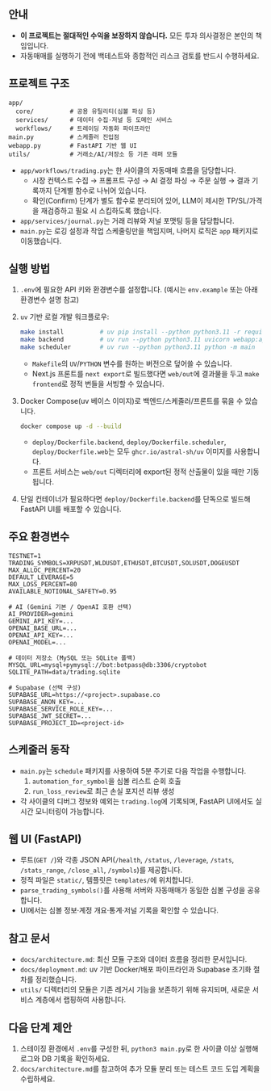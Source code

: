 ## 안내

- **이 프로젝트는 절대적인 수익을 보장하지 않습니다.** 모든 투자 의사결정은 본인의 책임입니다.
- 자동매매를 실행하기 전에 백테스트와 종합적인 리스크 검토를 반드시 수행하세요.

## 프로젝트 구조

```
app/
  core/          # 공용 유틸리티(심볼 파싱 등)
  services/      # 데이터 수집·저널 등 도메인 서비스
  workflows/     # 트레이딩 자동화 파이프라인
main.py          # 스케줄러 진입점
webapp.py        # FastAPI 기반 웹 UI
utils/           # 거래소/AI/저장소 등 기존 래퍼 모듈
```

- `app/workflows/trading.py`는 한 사이클의 자동매매 흐름을 담당합니다.
  - 시장 컨텍스트 수집 → 프롬프트 구성 → AI 결정 파싱 → 주문 실행 → 결과 기록까지 단계별 함수로 나뉘어 있습니다.
  - 확인(Confirm) 단계가 별도 함수로 분리되어 있어, LLM이 제시한 TP/SL/가격을 재검증하고 필요 시 스킵하도록 했습니다.
- `app/services/journal.py`는 거래 리뷰와 저널 포맷팅 등을 담당합니다.
- `main.py`는 로깅 설정과 작업 스케줄링만을 책임지며, 나머지 로직은 `app` 패키지로 이동했습니다.

## 실행 방법

1. `.env`에 필요한 API 키와 환경변수를 설정합니다. (예시는 `env.example` 또는 아래 환경변수 설명 참고)
2. `uv` 기반 로컬 개발 워크플로우:

   ```bash
   make install          # uv pip install --python python3.11 -r requirements.txt
   make backend          # uv run --python python3.11 uvicorn webapp:app --reload
   make scheduler        # uv run --python python3.11 python -m main
   ```

   - `Makefile`의 `UV`/`PYTHON` 변수를 원하는 버전으로 덮어쓸 수 있습니다.
   - Next.js 프론트를 `next export`로 빌드했다면 `web/out`에 결과물을 두고 `make frontend`로 정적 번들을 서빙할 수 있습니다.

3. Docker Compose(uv 베이스 이미지)로 백엔드/스케줄러/프론트를 묶을 수 있습니다.

   ```bash
   docker compose up -d --build
   ```

   - `deploy/Dockerfile.backend`, `deploy/Dockerfile.scheduler`, `deploy/Dockerfile.web`는 모두 `ghcr.io/astral-sh/uv` 이미지를 사용합니다.
   - 프론트 서비스는 `web/out` 디렉터리에 export된 정적 산출물이 있을 때만 기동됩니다.

4. 단일 컨테이너가 필요하다면 `deploy/Dockerfile.backend`를 단독으로 빌드해 FastAPI UI를 배포할 수 있습니다.

## 주요 환경변수

```text
TESTNET=1
TRADING_SYMBOLS=XRPUSDT,WLDUSDT,ETHUSDT,BTCUSDT,SOLUSDT,DOGEUSDT
MAX_ALLOC_PERCENT=20
DEFAULT_LEVERAGE=5
MAX_LOSS_PERCENT=80
AVAILABLE_NOTIONAL_SAFETY=0.95

# AI (Gemini 기본 / OpenAI 호환 선택)
AI_PROVIDER=gemini
GEMINI_API_KEY=...
OPENAI_BASE_URL=...
OPENAI_API_KEY=...
OPENAI_MODEL=...

# 데이터 저장소 (MySQL 또는 SQLite 폴백)
MYSQL_URL=mysql+pymysql://bot:botpass@db:3306/cryptobot
SQLITE_PATH=data/trading.sqlite

# Supabase (선택 구성)
SUPABASE_URL=https://<project>.supabase.co
SUPABASE_ANON_KEY=...
SUPABASE_SERVICE_ROLE_KEY=...
SUPABASE_JWT_SECRET=...
SUPABASE_PROJECT_ID=<project-id>
```

## 스케줄러 동작

- `main.py`는 `schedule` 패키지를 사용하여 5분 주기로 다음 작업을 수행합니다.
  1. `automation_for_symbol`을 심볼 리스트 순회 호출
  2. `run_loss_review`로 최근 손실 포지션 리뷰 생성
- 각 사이클의 디버그 정보와 예외는 `trading.log`에 기록되며, FastAPI UI에서도 실시간 모니터링이 가능합니다.

## 웹 UI (FastAPI)

- 루트(`GET /`)와 각종 JSON API(`/health`, `/status`, `/leverage`, `/stats`, `/stats_range`, `/close_all`, `/symbols`)를 제공합니다.
- 정적 파일은 `static/`, 템플릿은 `templates/`에 위치합니다.
- `parse_trading_symbols()`를 사용해 서버와 자동매매가 동일한 심볼 구성을 공유합니다.
- UI에서는 심볼 정보·계정 개요·통계·저널 기록을 확인할 수 있습니다.

## 참고 문서

- `docs/architecture.md`: 최신 모듈 구조와 데이터 흐름을 정리한 문서입니다.
- `docs/deployment.md`: uv 기반 Docker/배포 파이프라인과 Supabase 초기화 절차를 정리했습니다.
- `utils/` 디렉터리의 모듈은 기존 레거시 기능을 보존하기 위해 유지되며, 새로운 서비스 계층에서 랩핑하여 사용합니다.

## 다음 단계 제안

1. 스테이징 환경에서 `.env`를 구성한 뒤, `python3 main.py`로 한 사이클 이상 실행해 로그와 DB 기록을 확인하세요.
2. `docs/architecture.md`를 참고하여 추가 모듈 분리 또는 테스트 코드 도입 계획을 수립하세요.
